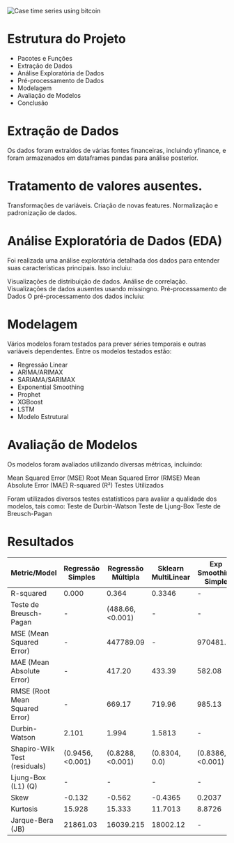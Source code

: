 ![Case time series using bitcoin](https://github.com/pedromateusalmeida/time-series-analysis-bitcoin/blob/main/btc_gif.gif)

# Estrutura do Projeto
- Pacotes e Funções
- Extração de Dados
- Análise Exploratória de Dados
- Pré-processamento de Dados
- Modelagem
- Avaliação de Modelos
- Conclusão

# Extração de Dados
Os dados foram extraídos de várias fontes financeiras, incluindo yfinance, e foram armazenados em dataframes pandas para análise posterior.

# Tratamento de valores ausentes.
Transformações de variáveis.
Criação de novas features.
Normalização e padronização de dados.

# Análise Exploratória de Dados (EDA)
Foi realizada uma análise exploratória detalhada dos dados para entender suas características principais. Isso incluiu:

Visualizações de distribuição de dados.
Análise de correlação.
Visualizações de dados ausentes usando missingno.
Pré-processamento de Dados
O pré-processamento dos dados incluiu:


# Modelagem
Vários modelos foram testados para prever séries temporais e outras variáveis dependentes. Entre os modelos testados estão:

- Regressão Linear
- ARIMA/ARIMAX
- SARIAMA/SARIMAX
- Exponential Smoothing
- Prophet
- XGBoost
- LSTM
- Modelo Estrutural

# Avaliação de Modelos
Os modelos foram avaliados utilizando diversas métricas, incluindo:

Mean Squared Error (MSE)
Root Mean Squared Error (RMSE)
Mean Absolute Error (MAE)
R-squared (R²)
Testes Utilizados

Foram utilizados diversos testes estatísticos para avaliar a qualidade dos modelos, tais como:
Teste de Durbin-Watson
Teste de Ljung-Box
Teste de Breusch-Pagan

# Resultados

| Metric/Model                        | Regressão Simples | Regressão Múltipla | Sklearn MultiLinear | Exp Smoothing Simple | Exp Smoothing Trend | ARIMA (1,1,0) | ARIMA (2,1,0) | ARIMA (3,1,0) | ARIMA (5,1,0) | SARIMA (Sem Refit) | SARIMA (Com Refit) | XGBoost       | Prophet         | LSTM             | Modelo Estrutural |
|-------------------------------------|-------------------|--------------------|---------------------|----------------------|---------------------|---------------|---------------|---------------|---------------|--------------------|--------------------|----------------|-----------------|------------------|-------------------|
| R-squared                           | 0.000             | 0.364              | 0.3346              | -                    | -                   | -             | -             | -             | -             | -                  | -                  | 0.8681         | 0.9005          | -                |            |
| Teste de Breusch-Pagan              | -                 | (488.66, <0.001)   | -                   | -                    | -                   | (0.92, 0.336) | (0.31, 0.573) | (0.64, 0.421) | (0.13, 0.714) | (10.68, <0.001)    | (10.68, <0.001)    | (80.68, <0.001) | (922.19, <0.001) | -                | (206.69, <0.001)  |
| MSE (Mean Squared Error)            | -                 | 447789.09          | -                   | 970481.54            | 960754.67           | 2285065.57    | 1961931.09    | 1803275.09    | 1712470.34    | 1662679.20         | 1659616.23         | 39525916.03    | 30965251.12      | 1839383.90       | 864105.24         |
| MAE (Mean Absolute Error)           | -                 | 417.20             | 433.39              | 582.08               | 576.97              | 1019.51       | 949.73        | 917.30        | 882.59        | 830.29             | 829.99             | 3273.99        | 3959.51          | 855.29           | 404.40            |
| RMSE (Root Mean Squared Error)      | -                 | 669.17             | 719.96              | 985.13               | 980.18              | 1511.64       | 1400.69       | 1342.86       | 1308.61       | 1289.45            | 1288.26            | 6286.96        | 5564.64          | 1356.24          | 929.57            |
| Durbin-Watson                       | 2.101             | 1.994              | 1.5813              | -                    | -                   | 2.3358        | 2.1504        | 2.0913        | 2.0239        | 2.4469             | 2.4469             | 2.0461         |            |           | 2.0353            |
| Shapiro-Wilk Test (residuals)       | (0.9456, <0.001)  | (0.8288, <0.001)   | (0.8304, 0.0)       | (0.8386, <0.001)     | (0.8385, <0.001)    | (0.9368, <0.001) | (0.9416, <0.001) | (0.9468, <0.001) | (0.9377, <0.001) | (0.8768, <0.001)   | (0.8768, <0.001)   | (0.7443, <0.001) | (0.9456, <0.001)  | (0.8862, <0.001)  | (0.6495, 0.0)    |
| Ljung-Box (L1) (Q)                  | -                 | -                  | -                   | -                    | -                   | 130.17        | 33.77         | 9.11          | 1.12          | 32.34              | 11.43             | -               | -                | -                | 0.88              |
| Skew                                | -0.132            | -0.562             | -0.4365             | 0.2037               | 0.1706              | 0.31          | 0.20          | 0.10          | -0.07         | 0.40               | 0.39               | 1.0031          | -0.8437          | 1.007            | -0.3223           |
| Kurtosis                            | 15.928            | 15.333             | 11.7013             | 8.8726               | 8.9037              | 15.42         | 14.54         | 15.40         | 16.69         | 12.84              | 12.60             | 15.3332         | 2.1454           | 9.082            | 18.5532           |
| Jarque-Bera (JB)                    | 21861.03          | 16039.215          | 18002.12            | -                    | -                   | 22555.43      | 19458.83      | 22442.43      | 27324.48     | 12643.70           | 12029.96           | 8509.06        | 1087.38          | 1193.74          | 39620.17          |
